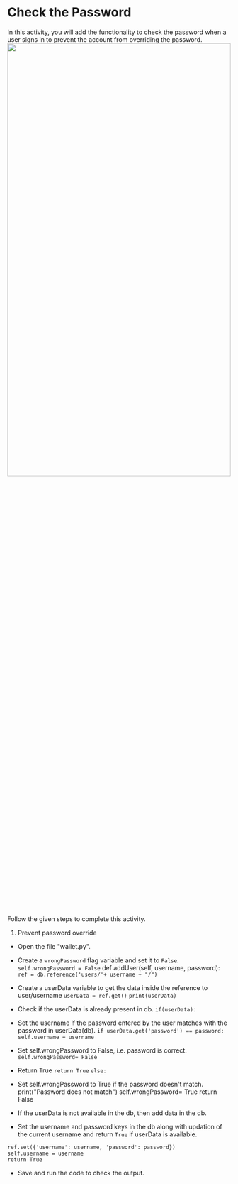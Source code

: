 Check the Password
======================
In this activity, you will add the functionality to check the password when a user signs in to prevent the account from overriding the password. 
<img src= "https://s3.amazonaws.com/media-p.slid.es/uploads/1525749/images/10759135/C100AA2.gif" width = "100%" height = "50%">


Follow the given steps to complete this activity.


1. Prevent password override
* Open the file "wallet.py".


* Create a `wrongPassword` flag variable and set it to `False`.
`self.wrongPassword = False`
def addUser(self, username, password):
`ref = db.reference('users/'+ username + "/")`
* Create a userData variable to get the data inside the reference to user/username
`userData = ref.get()`
`print(userData)`
* Check if the userData is already present in db. 
`if(userData):`


* Set the username if the password entered by the user matches with the password in userData(db). 
`if userData.get('password') == password:`
    `self.username = username`
* Set self.wrongPassword to False, i.e. password is correct.
    `self.wrongPassword= False`
* Return True
    `return True`
`else:`
* Set self.wrongPassword to True if the password doesn't match.
print("Password does not match")
self.wrongPassword= True
return False
* If the userData is not available in the db, then add data in the db.
  
 * Set the username and password keys in the db along with updation of the current username and return `True` if userData is available.
```
ref.set({'username': username, 'password': password})
self.username = username
return True
```


* Save and run the code to check the output.
